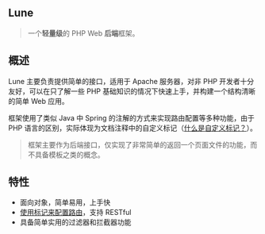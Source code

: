 ## Lune

> 一个**轻量级**的 PHP Web **后端**框架。

## 概述

Lune 主要负责提供简单的接口，适用于 Apache 服务器，对非 PHP 开发者十分友好，可以在只了解一些 PHP 基础知识的情况下快速上手，并构建一个结构清晰的简单 Web 应用。

框架使用了类似 Java 中 Spring 的注解的方式来实现路由配置等多种功能，由于 PHP 语言的区别，实际体现为文档注释中的自定义标记（[什么是自定义标记？](getting-started#什么是自定义标记？)）。

> 框架主要作为后端接口，仅实现了非常简单的返回一个页面文件的功能，而不具备模板之类的概念。

## 特性

* 面向对象，简单易用，上手快
* [使用标记来配置路由](/route#使用标记来配置路由)，支持 RESTful
* 具备简单实用的过滤器和拦截器功能
